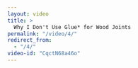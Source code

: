 ```yaml
---
layout: video
title: >
  Why I Don't Use Glue* for Wood Joints
permalink: "/video/4/"
redirect_from:
  - "/4/"
video-id: "CqctN68a46o"
---
```

